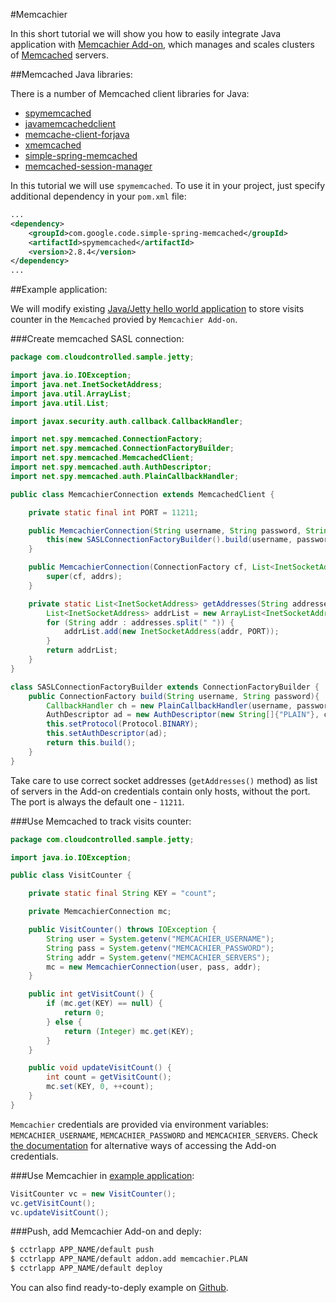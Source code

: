 #Memcachier

In this short tutorial we will show you how to easily integrate Java application with
[Memcachier Add-on](https://www.cloudcontrol.com/add-ons/memcachier), which manages and scales clusters of [Memcached](http://memcached.org/) servers.

##Memcached Java libraries:

There is a number of Memcached client libraries for Java:

* [spymemcached](http://code.google.com/p/spymemcached/wiki/Examples)
* [javamemcachedclient](http://code.google.com/p/javamemcachedclient/)
* [memcache-client-forjava](http://code.google.com/p/memcache-client-forjava/)
* [xmemcached](http://code.google.com/p/xmemcached/)
* [simple-spring-memcached](http://code.google.com/p/simple-spring-memcached/)
* [memcached-session-manager](http://code.google.com/p/memcached-session-manager/)

In this tutorial we will use `spymemcached`. To use it in your project, just specify additional dependency in your `pom.xml` file:

~~~xml
...
<dependency>
    <groupId>com.google.code.simple-spring-memcached</groupId>
    <artifactId>spymemcached</artifactId>
    <version>2.8.4</version>
</dependency>
...
~~~

##Example application:

We will modify existing [Java/Jetty hello world application](https://github.com/cloudControl/java-jetty-example-app) to store visits counter in the `Memcached` provied by `Memcachier Add-on`.

###Create memcached SASL connection:

~~~java
package com.cloudcontrolled.sample.jetty;

import java.io.IOException;
import java.net.InetSocketAddress;
import java.util.ArrayList;
import java.util.List;

import javax.security.auth.callback.CallbackHandler;

import net.spy.memcached.ConnectionFactory;
import net.spy.memcached.ConnectionFactoryBuilder;
import net.spy.memcached.MemcachedClient;
import net.spy.memcached.auth.AuthDescriptor;
import net.spy.memcached.auth.PlainCallbackHandler;

public class MemcachierConnection extends MemcachedClient {

    private static final int PORT = 11211;

    public MemcachierConnection(String username, String password, String servers) throws IOException {
        this(new SASLConnectionFactoryBuilder().build(username, password), getAddresses(servers));
    }

    public MemcachierConnection(ConnectionFactory cf, List<InetSocketAddress> addrs) throws IOException {
        super(cf, addrs);
    }

    private static List<InetSocketAddress> getAddresses(String addresses) {
        List<InetSocketAddress> addrList = new ArrayList<InetSocketAddress>();
        for (String addr : addresses.split(" ")) {
            addrList.add(new InetSocketAddress(addr, PORT));
        }
        return addrList;
    }
}

class SASLConnectionFactoryBuilder extends ConnectionFactoryBuilder {
    public ConnectionFactory build(String username, String password){
        CallbackHandler ch = new PlainCallbackHandler(username, password);
        AuthDescriptor ad = new AuthDescriptor(new String[]{"PLAIN"}, ch);
        this.setProtocol(Protocol.BINARY);
        this.setAuthDescriptor(ad);
        return this.build();
    }
}
~~~

Take care to use correct socket addresses (`getAddresses()` method) as list of servers in the Add-on credentials contain only hosts, without the port. The port is always the default one - `11211`.

###Use Memcached to track visits counter:

~~~java
package com.cloudcontrolled.sample.jetty;

import java.io.IOException;

public class VisitCounter {

    private static final String KEY = "count";

    private MemcachierConnection mc;

    public VisitCounter() throws IOException {
        String user = System.getenv("MEMCACHIER_USERNAME");
        String pass = System.getenv("MEMCACHIER_PASSWORD");
        String addr = System.getenv("MEMCACHIER_SERVERS");
        mc = new MemcachierConnection(user, pass, addr);
    }

    public int getVisitCount() {
        if (mc.get(KEY) == null) {
            return 0;
        } else {
            return (Integer) mc.get(KEY);
        }
    }

    public void updateVisitCount() {
        int count = getVisitCount();
        mc.set(KEY, 0, ++count);
    }
}
~~~

`Memcachier` credentials are provided via environment variables: `MEMCACHIER_USERNAME`, `MEMCACHIER_PASSWORD` and `MEMCACHIER_SERVERS`. Check [the documentation](https://cloudcontrol.com/dev-center/Guides/Java/Read%20Configuration.md) for alternative ways of accessing the Add-on credentials.

###Use Memcachier in [example application](https://github.com/cloudControl/java-jetty-example-app/blob/memcached/src/main/java/com/cloudcontrolled/sample/jetty/App.java):

~~~java
VisitCounter vc = new VisitCounter();
vc.getVisitCount();
vc.updateVisitCount();
~~~

###Push, add Memcachier Add-on and deply:
~~~bash
$ cctrlapp APP_NAME/default push
$ cctrlapp APP_NAME/default addon.add memcachier.PLAN
$ cctrlapp APP_NAME/default deploy
~~~

You can also find ready-to-deply example on [Github](https://github.com/cloudControl/java-jetty-example-app/tree/memcached).
